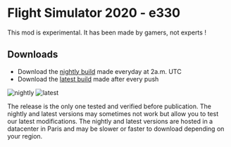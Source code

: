
# Flight Simulator 2020 - e330

This mod is experimental. It has been made by gamers, not experts !

## Downloads

* Download the [nightly build](https://e330.r9r.dev/nightly.zip) made everyday at 2a.m. UTC
* Download the [latest build](https://e330.r9r.dev/latest.zip) made after every push

![nightly](https://github.com/r9r-dev/fs2020-e330/workflows/nightly/badge.svg) ![latest](https://github.com/r9r-dev/fs2020-e330/workflows/latest/badge.svg)

The release is the only one tested and verified before publication. The nightly and latest versions may sometimes not work but allow you to test our latest modifications. The nightly and latest versions are hosted in a datacenter in Paris and may be slower or faster to download depending on your region.
